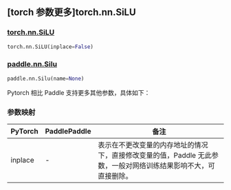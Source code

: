 ## [torch 参数更多]torch.nn.SiLU

### [torch.nn.SiLU](https://pytorch.org/docs/stable/generated/torch.nn.SiLU.html#torch.nn.SiLU)

```python
torch.nn.SiLU(inplace=False)
```

### [paddle.nn.Silu](https://www.paddlepaddle.org.cn/documentation/docs/zh/api/paddle/nn/Silu_cn.html)

```python
paddle.nn.Silu(name=None)
```

Pytorch 相比 Paddle 支持更多其他参数，具体如下：

### 参数映射

| PyTorch | PaddlePaddle | 备注                                                                                                            |
| ------- | ------------ | --------------------------------------------------------------------------------------------------------------- |
| inplace | -            | 表示在不更改变量的内存地址的情况下，直接修改变量的值，Paddle 无此参数，一般对网络训练结果影响不大，可直接删除。 |
